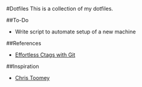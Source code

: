 #Dotfiles
This is a collection of my dotfiles.

##To-Do
* Write script to automate setup of a new machine

##References
* [Effortless Ctags with Git](http://tbaggery.com/2011/08/08/effortless-ctags-with-git.html)

##Inspiration
* [Chris Toomey](https://github.com/christoomey/dotfiles)


